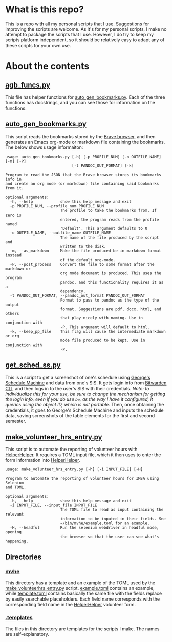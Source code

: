 # What is this repo?

This is a repo with all my personal scripts that I use. Suggestions for
improving the scripts are welcome. As it's for my personal scripts, I
make no attempt to package the scripts that I use. However, I do try to
keep my scripts platform independent, so it should be relatively easy to
adapt any of these scripts for your own use.

# About the contents

## [agb_funcs.py](agb_funcs.py)

This file has helper functions for
[auto_gen_bookmarks.py](auto_gen_bookmarks.py). Each of the
three functions has docstrings, and you can see those for information on
the functions.

## [auto_gen_bookmarks.py](auto_gen_bookmarks.py)

This script reads the bookmarks stored by the [Brave
browser](https://brave.com/), and then generates an Emacs org-mode or
markdown file containing the bookmarks. The below shows usage
informaiton:

``` example
usage: auto_gen_bookmarks.py [-h] [-p PROFILE_NUM] [-o OUTFILE_NAME] [-m] [-P]
                             [-t PANDOC_OUT_FORMAT] [-k]

Program to read the JSON that the Brave browser stores its bookmarks info in
and create an org mode (or markdown) file containing said bookmarks from it.

optional arguments:
  -h, --help            show this help message and exit
  -p PROFILE_NUM, --profile_num PROFILE_NUM
                        The profile to take the bookmarks from. If zero is
                        entered, the program reads from the profile named
                        'Default'. This argument defaults to 0
  -o OUTFILE_NAME, --outfile_name OUTFILE_NAME
                        The name of the file produced by the script and
                        written to the disk.
  -m, --as_markdown     Make the file produced be in markdown format instead
                        of the default org-mode.
  -P, --post_process    Convert the file to some format after the markdown or
                        org mode document is produced. This uses the program
                        pandoc, and this functionality requires it as a
                        dependency.
  -t PANDOC_OUT_FORMAT, --pandoc_out_format PANDOC_OUT_FORMAT
                        Format to pass to pandoc as the type of the output
                        format. Suggestions are pdf, docx, html, and others
                        that play nicely with naming. Use in conjunction with
                        -P. This argument will default to html.
  -k, --keep_pp_file    This flag will cause the intermediate markdown or org
                        mode file produced to be kept. Use in conjunction with
                        -P.
```

## [get_sched_ss.py](get_sched_ss.py)

This is a script to get a screenshot of one's schedule using [George's
Schedule Machine](https://george.moe/imsa-scheduler/) and data from
one's SIS. It gets login info from [Bitwarden
CLI](https://github.com/bitwarden/cli), and then logs in to the user's
SIS with their credentials. *Note: to individualize this for your use,
be sure to change the mechanism for getting the login info, even if you
do use `bw`, as the way I have it configured, it queries using the
object ID, which is not portable.* Then, once obtaining the credentials,
it goes to George's Schedule Machine and inputs the schedule data,
saving screenshots of the table elements for the first and second
semester.

## [make_volunteer_hrs_entry.py](make_volunteer_hrs_entry.py)<span id="mvhe"></span>

This script is to automate the reporting of volunteer hours with
[HelperHelper](https://app.helperhelper.com/)<span id="hhlink"></span>.
It requires a TOML input file, which it then uses to enter the form
information into [HelperHelper](#hhlink).

``` example
usage: make_volunteer_hrs_entry.py [-h] [-i INPUT_FILE] [-H]

Program to automate the reporting of volunteer hours for IMSA using Selenium
and TOML.

optional arguments:
  -h, --help            show this help message and exit
  -i INPUT_FILE, --input_file INPUT_FILE
                        The TOML file to read as input containing the relevant
                        information to be inputed in their fields. See
                        ~/bin/mvhe/example.toml for an example.
  -H, --headful         Run the selenium webdriver in headful mode, opening
                        the browser so that the user can see what's happening.
```

## Directories

### [mvhe](mvhe)

This directory has a template and an example of the TOML used by the
[make_volunteerhrs_entry.py](#mvhe) script.
[example.toml](mvhe/example.toml) contains an example, while
[template.toml](mvhe/template.toml) contains basically the same file
with the fields replace by easily searchable placeholders. Each field
name corresponds with the corresponding field name in the
[HelperHelper](#hhlink) volunteer form.

### [.templates](.templates)

The files in this directory are templates for the scripts I make. The
names are self-explanatory.
